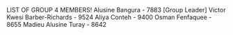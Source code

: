 LIST OF GROUP 4 MEMBERS!
Alusine Bangura - 7883 [Group Leader]
Victor Kwesi Barber-Richards - 9524
Aliya Conteh - 9400
Osman Fenfaquee - 8655
Madieu Alusine Turay - 8642
